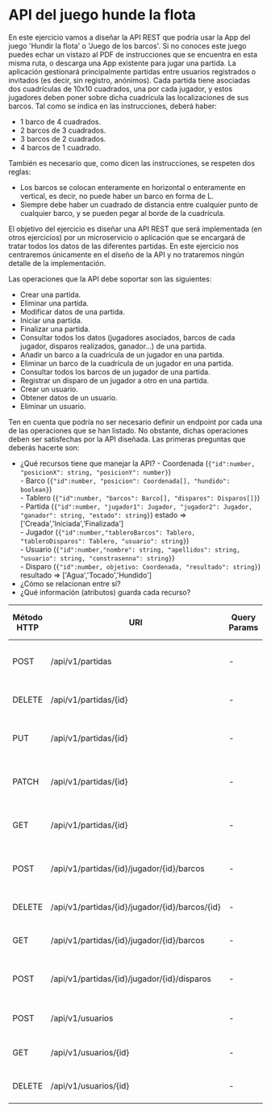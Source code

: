# API del juego hunde la flota

En este ejercicio vamos a diseñar la API REST que podría usar la App del juego 'Hundir la flota' o 'Juego de los barcos'.
Si no conoces este juego puedes echar un vistazo al PDF de instrucciones que se encuentra en esta misma ruta, o descarga una App existente para jugar una partida. La aplicación gestionará principalmente partidas entre usuarios registrados o invitados (es decir, sin registro, anónimos). Cada partida tiene asociadas dos cuadrículas de 10x10 cuadrados, una por cada jugador, y estos jugadores deben poner sobre dicha cuadrícula las localizaciones de sus barcos. Tal como se indica en las instrucciones, deberá haber:
- 1 barco de 4 cuadrados.
- 2 barcos de 3 cuadrados.
- 3 barcos de 2 cuadrados.
- 4 barcos de 1 cuadrado.

También es necesario que, como dicen las instrucciones, se respeten dos reglas:
- Los barcos se colocan enteramente en horizontal o enteramente en vertical, es decir, no puede haber un barco en forma de L.
- Siempre debe haber un cuadrado de distancia entre cualquier punto de cualquier barco, y se pueden pegar al borde de la cuadrícula.

El objetivo del ejercicio es diseñar una API REST que será implementada (en otros ejercicios) por un microservicio o aplicación que se encargará de tratar todos los datos de las diferentes partidas. En este ejercicio nos centraremos únicamente en el diseño de la API y no trataremos ningún detalle de la implementación.

Las operaciones que la API debe soportar son las siguientes:
- Crear una partida.
- Eliminar una partida.
- Modificar datos de una partida.
- Iniciar una partida.
- Finalizar una partida.
- Consultar todos los datos (jugadores asociados, barcos de cada jugador, disparos realizados, ganador...) de una partida.
- Añadir un barco a la cuadrícula de un jugador en una partida.
- Eliminar un barco de la cuadrícula de un jugador en una partida.
- Consultar todos los barcos de un jugador de una partida.
- Registrar un disparo de un jugador a otro en una partida.
- Crear un usuario.
- Obtener datos de un usuario.
- Eliminar un usuario.

Ten en cuenta que podría no ser necesario definir un endpoint por cada una de las operaciones que se han listado. No obstante, dichas operaciones deben ser satisfechas por la API diseñada. Las primeras preguntas que deberás hacerte son:

- ¿Qué recursos tiene que manejar la API?
      - Coordenada (`{"id":number, "posicionX": string, "posicionY": number}`)<br/>
      - Barco (`{"id":number, "posicion": Coordenada[], "hundido": boolean}`)<br/>
      - Tablero (`{"id":number, "barcos": Barco[], "disparos": Disparos[]}`)<br/>
      - Partida (`{"id":number, "jugador1": Jugador, "jugador2": Jugador, "ganador": string, "estado": string}`)  estado => ['Creada','Iniciada','Finalizada']<br/>
      - Jugador (`{"id":number,"tableroBarcos": Tablero, "tableroDisparos": Tablero, "usuario": string}`)<br/>
      - Usuario (`{"id":number,"nombre": string, "apellidos": string, "usuario": string, "constrasenna": string}`)<br/>
      - Disparo (`{"id":number, objetivo: Coordenada, "resultado": string}`) resultado => ['Agua','Tocado','Hundido']
- ¿Cómo se relacionan entre sí?
- ¿Qué información (atributos) guarda cada recurso?

| Método HTTP | URI            | Query Params | Request Body | Response Body    | Códigos HTTP de respuesta |
|-------------|----------------|--------------|--------------|------------------|-------------------------|
| POST         | /api/v1/partidas | - | `{"jugador1Id": number, "jugador2Id": number}`| `{"id":number,"jugador1": Jugador, "jugador2": Jugador,"ganador": string,"estado": string, "fechaHora": date}` | 201<br/> 400<br/>404<br/> 500|
| DELETE         | /api/v1/partidas/{id} | -  | - | `{"resultado":boolean}` | 200<br/> 404<br/> 500|
| PUT         | /api/v1/partidas/{id} | - | `{"id":number,"jugador1Id": number, "jugador2Id": number,"ganador": string, "estado": string, "fechaHora": date}`| `{"id":number,"jugador1": Jugador, "jugador2": Jugador, "ganador": string, "estado": string, "fechaHora": date}` | 200<br/> 400<br/>404<br/> 500|
| PATCH         | /api/v1/partidas/{id} | - | `{"id":number,"estado": string}`| `{"id":number,"jugador1Id": number, "jugador2Id": number, "ganador": string, "estado": string, "fechaHora": date}` | 200<br/> 400<br/>404<br/> 500|
| GET         | /api/v1/partidas/{id} | - | - | `{"id":number,"jugador1": Jugador, "jugador2": Jugador, "ganador": string, "estado": string, "fechaHora": date}` | 200<br/> 404 |
| POST         | /api/v1/partidas/{id}/jugador/{id}/barcos | - | `{ "posicion": Coordenada[]}`| `{"id":number, "posicion": Coordenada[], "hundido": boolean, "tablero": Tablero}` | 201<br/> 400<br/>404<br/> 500|
| DELETE         | /api/v1/partidas/{id}/jugador/{id}/barcos/{id} | -  | - | `{"resultado":boolean}` | 200<br/> 404<br/> 500|
| GET         | /api/v1/partidas/{id}/jugador/{id}/barcos | -  | - | `{"barcos":Barco[]}` | 200<br/> 404<br/> 500|
|POST         | /api/v1/partidas/{id}/jugador/{id}/disparos | - | `{ "posicion": Coordenada}`| `{"id":number, "objetivo": Coordenada, "resultado": boolean, "tablero": Tablero}` | 201<br/> 400<br/>404<br/> 500|
| POST         | /api/v1/usuarios | - | `{"nombre": string, "apellidos": string, "usuario": string, "constrasenna": string}`| `{"id":number,"nombre": string, "apellidos": string, "usuario": string}` | 201<br/> 400<br/> 500|
| GET         | /api/v1/usuarios/{id} | -  | - | `{"id":number,"nombre": string, "apellidos": string, "usuario": string}` | 200<br/> 404<br/> 500|
| DELETE         | /api/v1/usuarios/{id} | -  | - | `{"resultado":boolean}` | 200<br/> 404<br/> 500|